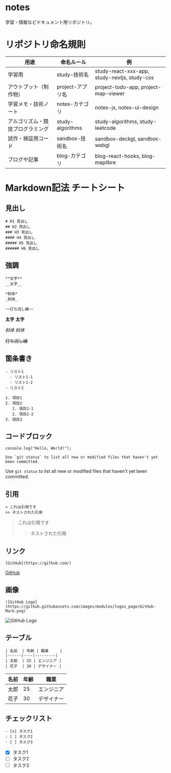 # notes
学習・情報などドキュメント用リポジトリ。

# リポジトリ命名規則
| 用途                          | 命名ルール               | 例                                |
|-------------------------------|--------------------------|-----------------------------------|
| 学習用                        | study-技術名            | study-react-xxx-app, study-nextjs, study-css |
| アウトプット（制作物）         | project-アプリ名         | project-todo-app, project-map-viewer |
| 学習メモ・技術ノート           | notes-カテゴリ           | notes-js, notes-ui-design         |
| アルゴリズム・競技プログラミング | study-algorithms         | study-algorithms, study-leetcode  |
| 試作・検証用コード             | sandbox-技術名           | sandbox-deckgl, sandbox-webgl     |
| ブログや記事                   | blog-カテゴリ            | blog-react-hooks, blog-maplibre   |

# Markdown記法 チートシート
## 見出し
```
# H1 見出し
## H2 見出し
### H3 見出し
#### H4 見出し
##### H5 見出し
###### H6 見出し
```

## 強調
```
**太字**
__太字__

*斜体*
_斜体_

~~打ち消し線~~
```
**太字**
__太字__

*斜体*
_斜体_

~~打ち消し線~~

## 箇条書き
```
- リスト1
  - リスト1-1
  - リスト1-2
- リスト2
```

```
1. 項目1
2. 項目2
   1. 項目2-1
   2. 項目2-2
3. 項目3
```

## コードブロック
```
console.log("Hello, World!");
```

```
Use `git status` to list all new or modified files that haven't yet been committed.
```
Use `git status` to list all new or modified files that haven't yet been committed.

## 引用
```
> これは引用です
>> ネストされた引用
```
> これは引用です
>> ネストされた引用

## リンク
```
[GitHub](https://github.com/)
```
[GitHub](https://github.com/)

## 画像
```
![GitHub Logo](https://github.githubassets.com/images/modules/logos_page/GitHub-Mark.png)
```
![GitHub Logo](https://github.githubassets.com/images/modules/logos_page/GitHub-Mark.png)

## テーブル
```
| 名前  | 年齢 | 職業     |
|------|----|---------|
| 太郎  | 25 | エンジニア |
| 花子  | 30 | デザイナー |
```
| 名前  | 年齢 | 職業     |
|------|----|---------|
| 太郎  | 25 | エンジニア |
| 花子  | 30 | デザイナー |

## チェックリスト
```
- [x] タスク1
- [ ] タスク2
- [ ] タスク3
```
- [x] タスク1
- [ ] タスク2
- [ ] タスク3